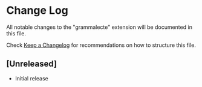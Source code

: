 # Change Log

All notable changes to the "grammalecte" extension will be documented in this file.

Check [Keep a Changelog](http://keepachangelog.com/) for recommendations on how to structure this file.

## [Unreleased]

- Initial release

